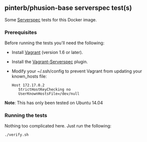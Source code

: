 ## pinterb/phusion-base serverspec test(s)

Some [Serverspec](http://serverspec.org/) tests for this Docker image.

### Prerequisites
Before running the tests you'll need the following:

* Install [Vagrant](http://www.vagrantup.com/) (version 1.6 or later).
* Install the [Vagrant-Serverspec](https://github.com/jvoorhis/vagrant-serverspec) plugin.
* Modify your ~/.ssh/config to prevent Vagrant from updating your known_hosts file:

     ```
     Host 172.17.0.2
        StrictHostKeyChecking no
        UserKnownHostsFile=/dev/null
     ```

**Note**: This has only been tested on Ubuntu 14.04

### Running the tests
Nothing too complicated here.  Just run the following:   

`./verify.sh`
